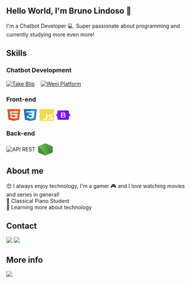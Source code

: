 ## Hello World, I'm Bruno Lindoso 👋

I'm a Chatbot Developer 💻. Super passionate about programming and currently studying more even more!
  
## Skills

### Chatbot Development
<a href="https://www.take.net/"><img  align="center" src="https://yt3.ggpht.com/ytc/AMLnZu9UIS-8Qdqk8RZ5IYnDKRzxL9gq-DQrb_NBZm5zDg=s900-c-k-c0x00ffffff-no-rj" width="40" height="40" alt="Take Blip" title="Take Blip"/></a>&nbsp;&nbsp;&nbsp;
<a href="https://www.weni.ai/"><img  align="center" src="https://weni.ai/wp-content/uploads/2022/03/logo-weni-completo-verde.png.webp" width="120" height="25" alt="Weni Platform" title="Weni Platform"/></a>

### Front-end
<img align="center" src="https://raw.githubusercontent.com/devicons/devicon/master/icons/html5/html5-original.svg" width="40" height="32" />         <img align="center" src="https://raw.githubusercontent.com/devicons/devicon/master/icons/css3/css3-original.svg" width="40" height="32" />         <img align="center" src="https://raw.githubusercontent.com/devicons/devicon/master/icons/javascript/javascript-plain.svg" width="40" height="32" />         <img align="center" src="https://raw.githubusercontent.com/devicons/devicon/master/icons/bootstrap/bootstrap-original.svg" width="40" height="32" />    

### Back-end
<!--<img  align="center" src="https://raw.githubusercontent.com/devicons/devicon/master/icons/python/python-original.svg" width="45" height="32" /> -->         
<img align="center" alt="API REST" src="https://imgur.com/FTeNrPl.png" width="70" />    <img  align="center" src="https://raw.githubusercontent.com/devicons/devicon/master/icons/nodejs/nodejs-original.svg" width="45" height="32" />          

<!--
### Database
<img align="center" src="https://raw.githubusercontent.com/devicons/devicon/master/icons/mysql/mysql-original.svg" width="40" height="32" />      <img align="center" src="https://raw.githubusercontent.com/devicons/devicon/master/icons/postgresql/postgresql-original.svg" width="40" height="32" />          <img align="center" src="https://raw.githubusercontent.com/devicons/devicon/master/icons/mongodb/mongodb-original.svg" width="40" height="32" />
-->
## About me
😊 I always enjoy technology, I'm a gamer 🎮 and I love watching movies and series in general! <br>
🎹 Classical Piano Student <br>
🌱 Learning more about technology

## Contact
 <div>   
  <a href = "mailto:brunolindoso@gmail.com" target="_blank"><img src="https://img.shields.io/badge/Gmail-D14836?style=for-the-badge&logo=gmail&logoColor=white"" target="_blank"></a>
 <a href="https://www.linkedin.com/in/brunolindosodev/" target="_blank"><img src="https://img.shields.io/badge/-LinkedIn-%230077B5?style=for-the-badge&logo=linkedin&logoColor=white" target="_blank"></a> 
</div>
    
## More info
 
<!-- Painel de Trabalhos -->
<div>
 <a href="https://github.com/bslindoso">
<!--  <img height="170em" src="https://github-readme-stats.vercel.app/api?username=bslindoso&show_icons=true&theme=dark&include_all_commits=true&count_private=true"/> -->
 <img height="170em" src="https://github-readme-stats.vercel.app/api/top-langs/?username=bslindoso&layout=compact&langs_count=7&theme=dark"/>
</div>
